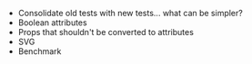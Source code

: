* Consolidate old tests with new tests... what can be simpler?
* Boolean attributes
* Props that shouldn't be converted to attributes
* SVG
* Benchmark
